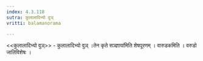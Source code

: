 ```yaml
---
index: 4.3.118
sutra: कुलालादिभ्यो वुञ्
vritti: balamanorama

---
```

<<कुलालादिभ्यो वुञ्>> - कुलालादिभ्यो वुञ् ।तेन कृते सञ्ज्ञाया॑मिति शेषपूरणम् । वारुडकमिति । वरुडो जातिविशेषः । 